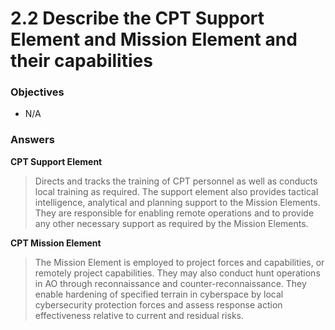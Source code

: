 # 2.2 Describe the CPT Support Element and Mission Element and their capabilities

### Objectives

- N/A


### Answers

**CPT Support Element**
> Directs and tracks the training of CPT personnel as well as conducts local training as required. The support element also provides tactical intelligence, analytical and planning support to the Mission Elements. They are responsible for enabling remote operations and to provide any other necessary support as required by the Mission Elements.

**CPT Mission Element**
> The Mission Element is employed to project forces and capabilities, or remotely project capabilities. They may also conduct hunt operations in AO through reconnaissance and counter-reconnaissance. They enable hardening of specified terrain in cyberspace by local cybersecurity protection forces and assess response action effectiveness relative to current and residual risks. 
